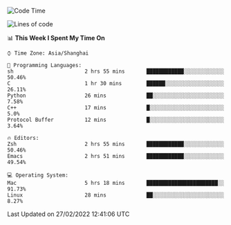 <!--START_SECTION:waka-->
![Code Time](http://img.shields.io/badge/Code%20Time-626%20hrs%2040%20mins-blue)

![Lines of code](https://img.shields.io/badge/From%20Hello%20World%20I%27ve%20Written-22%20Thousand%20lines%20of%20code-blue)

📊 **This Week I Spent My Time On** 

```text
⌚︎ Time Zone: Asia/Shanghai

💬 Programming Languages: 
sh                       2 hrs 55 mins       ████████████░░░░░░░░░░░░░   50.46% 
C                        1 hr 30 mins        ██████░░░░░░░░░░░░░░░░░░░   26.11% 
Python                   26 mins             ██░░░░░░░░░░░░░░░░░░░░░░░   7.58% 
C++                      17 mins             █░░░░░░░░░░░░░░░░░░░░░░░░   5.0% 
Protocol Buffer          12 mins             █░░░░░░░░░░░░░░░░░░░░░░░░   3.64%

🔥 Editors: 
Zsh                      2 hrs 55 mins       ████████████░░░░░░░░░░░░░   50.46% 
Emacs                    2 hrs 51 mins       ████████████░░░░░░░░░░░░░   49.54%

💻 Operating System: 
Mac                      5 hrs 18 mins       ███████████████████████░░   91.73% 
Linux                    28 mins             ██░░░░░░░░░░░░░░░░░░░░░░░   8.27%

```


 Last Updated on 27/02/2022 12:41:06 UTC
<!--END_SECTION:waka-->
